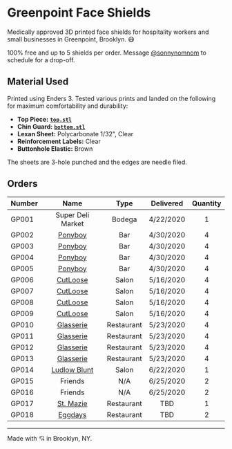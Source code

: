 # Greenpoint Face Shields

Medically approved 3D printed face shields for hospitality workers and small businesses in Greenpoint, Brooklyn. 😷

100% free and up to 5 shields per order. Message [@sonnynomnom](https://www.twitter.com/sonnynomnom) to schedule for a drop-off.

## Material Used

Printed using Enders 3. Tested various prints and landed on the following for maximum comfortability and durability:

- **Top Piece:** [**`top.stl`**](https://github.com/sonnynomnom/diy-face-shields/blob/master/top.stl)
- **Chin Guard:** [**`bottom.stl`**](https://github.com/sonnynomnom/diy-face-shields/blob/master/bottom.stl)
- **Lexan Sheet:** Polycarbonate 1/32", Clear
- **Reinforcement Labels:** Clear
- **Buttonhole Elastic:** Brown

The sheets are 3-hole punched and the edges are needle filed.

## Orders

| Number | Name | Type | Delivered | Quantity | 
| --- | :---: | :---: | :---: | :---: |
| GP001 | Super Deli Market | Bodega | 4/22/2020 | 1 | 
| GP002 | [Ponyboy](https://www.instagram.com/ponyboyny) | Bar | 4/30/2020 | 4 | 
| GP003 | [Ponyboy](https://www.instagram.com/ponyboyny) | Bar | 4/30/2020 | 4 | 
| GP004 | [Ponyboy](https://www.instagram.com/ponyboyny)| Bar | 4/30/2020 | 4 |
| GP005 | [Ponyboy](https://www.instagram.com/ponyboyny) | Bar | 4/30/2020 | 4 | 
| GP006 | [CutLoose](https://www.instagram.com/cutloosebk) | Salon | 5/16/2020 | 4 | 
| GP007 | [CutLoose](https://www.instagram.com/cutloosebk) | Salon | 5/16/2020 | 4 |
| GP008 | [CutLoose](https://www.instagram.com/cutloosebk) | Salon | 5/16/2020 | 4 | 
| GP009 | [CutLoose](https://www.instagram.com/cutloosebk) | Salon | 5/16/2020 | 4 | 
| GP010 | [Glasserie](https://www.instagram.com/glasserienyc) | Restaurant | 5/23/2020 | 4 | 
| GP011 | [Glasserie](https://www.instagram.com/glasserienyc) | Restaurant | 5/23/2020 | 4 | 
| GP012 | [Glasserie](https://www.instagram.com/glasserienyc) | Restaurant | 5/23/2020 | 4 |
| GP013 | [Glasserie](https://www.instagram.com/glasserienyc) | Restaurant | 5/23/2020 | 4 |
| GP014 | [Ludlow Blunt](https://www.instagram.com/ludlowblunt) | Salon | 6/22/2020 | 1 |
| GP015 | Friends | N/A | 6/25/2020 | 2 |
| GP016 | Friends | N/A | 6/25/2020 | 2 |
| GP017 | [St. Mazie](https://www.instagram.com/stmazie) | Restaurant | TBD | 1 |
| GP018 | [Eggdays](https://www.instagram.com/eggdaysny) | Restaurant | TBD | 2 |

--- 

Made with 💘 in Brooklyn, NY.
